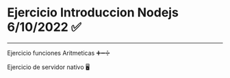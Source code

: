 # Ejercicio Introduccion Nodejs 6/10/2022 ✅

***
Ejercicio funciones Aritmeticas ➕➖➗

Ejercicio de servidor nativo 🖥️
